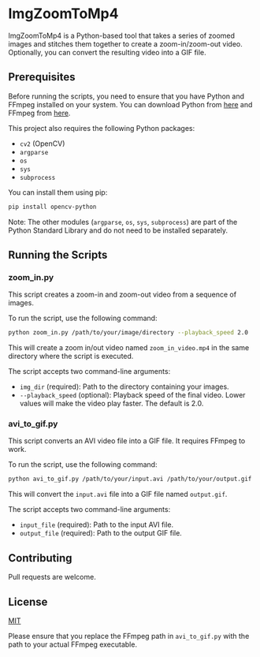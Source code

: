 # ImgZoomToMp4

ImgZoomToMp4 is a Python-based tool that takes a series of zoomed images and stitches them together to create a zoom-in/zoom-out video. Optionally, you can convert the resulting video into a GIF file.

## Prerequisites

Before running the scripts, you need to ensure that you have Python and FFmpeg installed on your system. You can download Python from [here](https://www.python.org/downloads/) and FFmpeg from [here](https://www.ffmpeg.org/download.html).

This project also requires the following Python packages:

- `cv2` (OpenCV)
- `argparse`
- `os`
- `sys`
- `subprocess`

You can install them using pip:

```bash
pip install opencv-python
```

Note: The other modules (`argparse`, `os`, `sys`, `subprocess`) are part of the Python Standard Library and do not need to be installed separately.

## Running the Scripts

### zoom_in.py

This script creates a zoom-in and zoom-out video from a sequence of images.

To run the script, use the following command:

```bash
python zoom_in.py /path/to/your/image/directory --playback_speed 2.0
```

This will create a zoom in/out video named `zoom_in_video.mp4` in the same directory where the script is executed.

The script accepts two command-line arguments:

- `img_dir` (required): Path to the directory containing your images.
- `--playback_speed` (optional): Playback speed of the final video. Lower values will make the video play faster. The default is 2.0.

### avi_to_gif.py

This script converts an AVI video file into a GIF file. It requires FFmpeg to work.

To run the script, use the following command:

```bash
python avi_to_gif.py /path/to/your/input.avi /path/to/your/output.gif
```

This will convert the `input.avi` file into a GIF file named `output.gif`.

The script accepts two command-line arguments:

- `input_file` (required): Path to the input AVI file.
- `output_file` (required): Path to the output GIF file.

## Contributing

Pull requests are welcome.

## License

[MIT](https://choosealicense.com/licenses/mit/)

Please ensure that you replace the FFmpeg path in `avi_to_gif.py` with the path to your actual FFmpeg executable.
